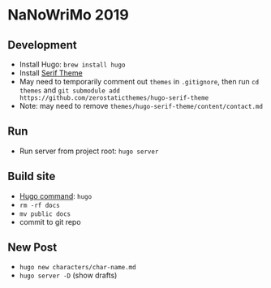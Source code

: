 # NaNoWriMo 2019

## Development
- Install Hugo: `brew install hugo`
- Install [Serif Theme](https://github.com/JugglerX/hugo-serif-theme) 
- May need to temporarily comment out `themes` in `.gitignore`, then run `cd themes` and `git submodule add https://github.com/zerostaticthemes/hugo-serif-theme`
- Note: may need to remove `themes/hugo-serif-theme/content/contact.md`

## Run
- Run server from project root: `hugo server`

## Build site
- [Hugo command](https://gohugo.io/commands/hugo/): `hugo`
- `rm -rf docs`
- `mv public docs`
- commit to git repo 

## New Post
- `hugo new characters/char-name.md`
- `hugo server -D` (show drafts)